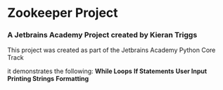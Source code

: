 # Zookeeper Project
### A Jetbrains Academy Project created by Kieran Triggs

This project was created as part of the Jetbrains Academy Python Core Track

it demonstrates the following:
**While Loops**
**If Statements**
**User Input**
**Printing Strings**
**Formatting**
